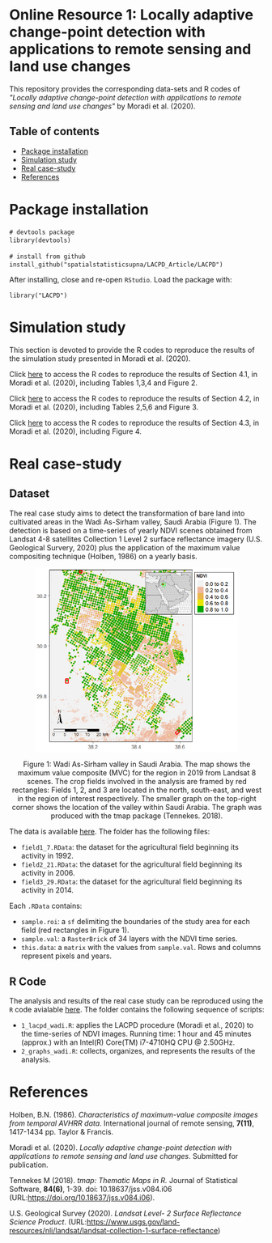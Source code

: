 # Online Resource 1: Locally adaptive change-point detection with applications to remote sensing and land use changes


This repository provides the corresponding data-sets and R codes of
_"Locally adaptive change-point detection with applications to remote sensing and land use changes"_
by Moradi et al. (2020).

## Table of contents

 - [Package installation](#Package-installation)
 - [Simulation study](#Simulations)
 - [Real case-study](#Real-case-study)
 - [References](#References)

# Package installation

```
# devtools package
library(devtools)

# install from github
install_github("spatialstatisticsupna/LACPD_Article/LACPD")
```

After installing, close and re-open `RStudio`. Load the package with:

```
library("LACPD")
```

# Simulation study 

This section is devoted to provide the R codes to reproduce the results of the simulation study presented in Moradi et al. (2020).

Click [here](https://github.com/mmontesinosanmartin/changepoint_article/tree/master/SImulation%20study/Normal%20data) to access the R codes to reproduce the results of Section 4.1, in Moradi et al. (2020), including Tables 1,3,4 and Figure 2.


Click [here](https://github.com/mmontesinosanmartin/changepoint_article/tree/master/SImulation%20study/AR%20data) to access the R codes to reproduce the results of Section 4.2, in Moradi et al. (2020), including Tables 2,5,6 and Figure 3. 


Click [here](https://github.com/mmontesinosanmartin/changepoint_article/tree/master/SImulation%20study/Multiple%20change-point) to access the R codes to reproduce the results of Section 4.3, in Moradi et al. (2020), including Figure 4. 

# Real case-study

## Dataset

The real case study aims to detect the transformation of bare land into cultivated areas in the Wadi As-Sirham valley, Saudi Arabia (Figure 1). The detection is based on a time-series of yearly NDVI scenes obtained from Landsat 4-8 satellites Collection 1 Level 2 surface reflectance imagery (U.S. Geological Survery, 2020) plus the application of the maximum value compositing technique (Holben, 1986) on a yearly basis. 

<p align="center">
  <img align="center" width="400" src="./Real_study/graphs/wadi_as_sirham.png" alt="Itoiz reservoir">
  <p align="center"> Figure 1: Wadi As-Sirham valley in Saudi Arabia. The map shows the maximum value composite (MVC) for the region in 2019 from Landsat 8 scenes. The crop fields involved in the analysis are framed by red rectangles: Fields 1, 2, and 3 are located in the north, south-east, and west in the region of interest respectively. The smaller graph on the top-right corner shows the location of the valley within Saudi Arabia. The graph was produced with the tmap package (Tennekes. 2018).</p>
</p>

The data is available
[here](https://github.com/mmontesinosanmartin/changepoint_article/tree/master/Real_study/data).
The folder has the following files:

 - `field1_7.RData`: the dataset for the agricultural field beginning its activity in 1992.
 - `field2_21.RData`: the dataset for the agricultural field beginning its activity in 2006.
 - `field3_29.RData`: the dataset for the agricultural field beginning its activity in 2014.

Each `.RData` contains:

 - `sample.roi`: a `sf` delimiting the boundaries of the study area for each field (red rectangles in Figure 1).
 - `sample.val`: a `RasterBrick` of 34 layers with the NDVI time series.
 - `this.data`: a `matrix` with the values from `sample.val`. Rows and columns represent pixels and years.

## R Code

The analysis and results of the real case study can be reproduced using the
`R` code avialable 
[here](https://github.com/mmontesinosanmartin/changepoint_article/tree/master/Real_study/r).
The folder contains the following sequence of scripts:

  - `1_lacpd_wadi.R`: applies the LACPD procedure (Moradi et al., 2020) to the time-series of NDVI images.
  Running time: 1 hour and 45 minutes (approx.) with an Intel(R) Core(TM) i7-4710HQ CPU @ 2.50GHz.
  - `2_graphs_wadi.R`: collects, organizes, and represents the results of the analysis.


# References

Holben, B.N. (1986). _Characteristics of maximum-value composite images from temporal AVHRR data_.
International journal of remote sensing, __7(11)__, 1417-1434 pp. Taylor $\&$ Francis.

Moradi et al. (2020). _Locally adaptive change-point detection with applications to remote sensing and land use changes_. Submitted for  publication.

Tennekes M (2018). _tmap: Thematic Maps in R._ Journal of Statistical Software, __84(6)__, 1-39. doi: 10.18637/jss.v084.i06 (URL:https://doi.org/10.18637/jss.v084.i06).

U.S. Geological Survey (2020). _Landsat Level- 2 Surface Reflectance Science Product_. (URL:https://www.usgs.gov/land-resources/nli/landsat/landsat-collection-1-surface-reflectance)
